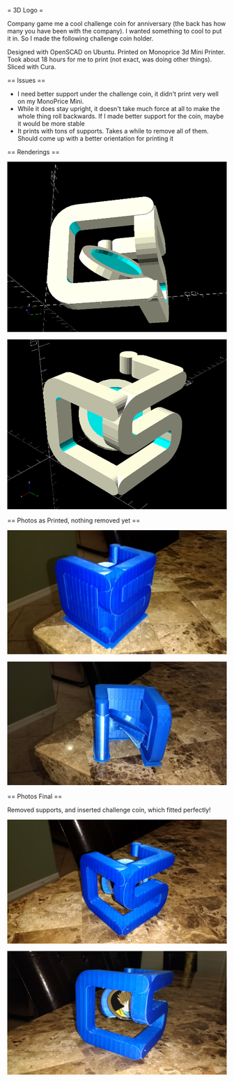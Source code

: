 = 3D Logo =

Company game me a cool challenge coin for anniversary (the back has how many
you have been with the company).  I wanted something to cool to put it in.  So
I made the following challenge coin holder.

Designed with OpenSCAD on Ubuntu.  Printed on Monoprice 3d Mini Printer.  Took
about 18 hours for me to print (not exact, was doing other things).  Sliced 
with Cura.

== Issues ==

* I need better support under the challenge coin, it didn't print very well on
  my MonoPrice Mini.
* While it does stay upright, it doesn't take much force at all to make the
  whole thing roll backwards.  If I made better support for the coin, maybe it
  would be more stable
* It prints with tons of supports.  Takes a while to remove all of them.
  Should come up with a better orientation for printing it

== Renderings ==

![Render Underneath](logo_bottom.png)

![Render Top](csi_logo.png)

== Photos as Printed, nothing removed yet ==

![Top view](Photos/3dlogo-asprinted.jpg)

![Back View](Photos/3dlogo-printing_difficulties.jpg)

== Photos Final ==

Removed supports, and inserted challenge coin, which fitted perfectly!

![Logo View](Photos/3dlogo-normal_view.jpg)

![Coin View](Photos/3dlogo-coin_view.jpg)


